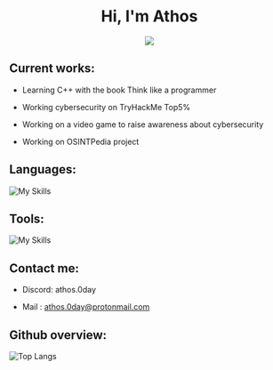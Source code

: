 <h1 align="center">Hi, I'm Athos</h1>
<!--  -->
<p align="center">
  <a href="https://github.com/DenverCoder1/readme-typing-svg"><img src="https://readme-typing-svg.herokuapp.com?font=Time+New+Roman&color=00FF00&size=25&center=true&vCenter=true&width=600&height=100&lines=Computer+science+engineer+student;Cybersecurity+enthusiast;Online+privacy+advocate"></a>
</p>

 ## Current works:

- Learning C++ with the book Think like a programmer

- Working cybersecurity on TryHackMe Top5% 

- Working on a video game to raise awareness about cybersecurity

- Working on OSINTPedia project
  
 ## Languages:

![My Skills](https://skillicons.dev/icons?i=js,cpp,c,py,ocaml,mysql)

## Tools:

![My Skills](https://skillicons.dev/icons?i=vscode,powershell,obsidian,kali,github,bash,apple,vim)


 ## Contact me:

 - Discord: athos.0day

 - Mail : athos.0day@protonmail.com

 ## Github overview:

![Top Langs](https://github-readme-stats.vercel.app/api/top-langs/?username=Athosday&layout=donut&theme=radical)
